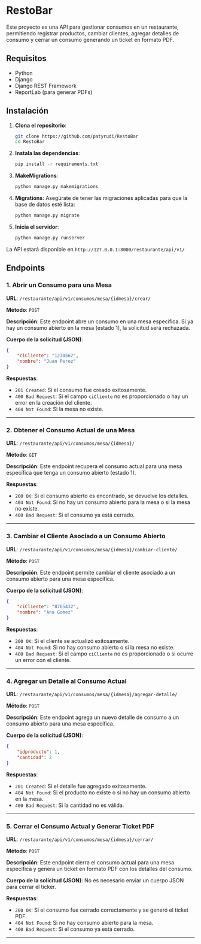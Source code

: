 # RestoBar
Este proyecto es una API para gestionar consumos en un restaurante, permitiendo registrar productos, cambiar clientes, agregar detalles de consumo y cerrar un consumo generando un ticket en formato PDF.

## Requisitos

- Python
- Django
- Django REST Framework
- ReportLab (para generar PDFs)

## Instalación

1. **Clona el repositorio**:
    ```bash
    git clone https://github.com/patyrudi/RestoBar
    cd RestoBar
    ```

2. **Instala las dependencias**:
    ```bash
    pip install -r requirements.txt
    ```
3.  **MakeMigrations**:
    ```bash
    python manage.py makemigrations
    ```
    
4. **Migrations**:
    Asegúrate de tener las migraciones aplicadas para que la base de datos esté lista:
    ```bash
    python manage.py migrate
    ```

5. **Inicia el servidor**:
    ```bash
    python manage.py runserver
    ```

La API estará disponible en `http://127.0.0.1:8000/restaurante/api/v1/`

## Endpoints

### 1. **Abrir un Consumo para una Mesa**
   
   **URL**: `/restaurante/api/v1/consumos/mesa/{idmesa}/crear/`
   
   **Método**: `POST`
   
   **Descripción**: Este endpoint abre un consumo en una mesa específica. Si ya hay un consumo abierto en la mesa (estado 1), la solicitud será rechazada.
   
   **Cuerpo de la solicitud (JSON)**:
   ```json
   {
       "ciCliente": "1234567", 
       "nombre": "Juan Perez"    
   }
   ```

   **Respuestas**:
   - `201 Created`: Si el consumo fue creado exitosamente.
   - `400 Bad Request`: Si el campo `ciCliente` no es proporcionado o hay un error en la creación del cliente.
   - `404 Not Found`: Si la mesa no existe.

---

### 2. **Obtener el Consumo Actual de una Mesa**
   
   **URL**: `/restaurante/api/v1/consumos/mesa/{idmesa}/`
   
   **Método**: `GET`
   
   **Descripción**: Este endpoint recupera el consumo actual para una mesa específica que tenga un consumo abierto (estado 1).

   **Respuestas**:
   - `200 OK`: Si el consumo abierto es encontrado, se devuelve los detalles.
   - `404 Not Found`: Si no hay un consumo abierto para la mesa o si la mesa no existe.
   - `400 Bad Request`: Si el consumo ya está cerrado.

---
### 3. **Cambiar el Cliente Asociado a un Consumo Abierto**
   
   **URL**: `/restaurante/api/v1/consumos/mesa/{idmesa}/cambiar-cliente/`
   
   **Método**: `POST`
   
   **Descripción**: Este endpoint permite cambiar el cliente asociado a un consumo abierto para una mesa específica.
   
   **Cuerpo de la solicitud (JSON)**:
   ```json
   {
       "ciCliente": "8765432",  
       "nombre": "Ana Gomez"     
   }
   ```

   **Respuestas**:
   - `200 OK`: Si el cliente se actualizó exitosamente.
   - `404 Not Found`: Si no hay consumo abierto o si la mesa no existe.
   - `400 Bad Request`: Si el campo `ciCliente` no es proporcionado o si ocurre un error con el cliente.

---

### 4. **Agregar un Detalle al Consumo Actual**
   
   **URL**: `/restaurante/api/v1/consumos/mesa/{idmesa}/agregar-detalle/`
   
   **Método**: `POST`
   
   **Descripción**: Este endpoint agrega un nuevo detalle de consumo a un consumo abierto para una mesa específica.

   **Cuerpo de la solicitud (JSON)**:
   ```json
   {
       "idproducto": 1,  
       "cantidad": 2     
   }
   ```

   **Respuestas**:
   - `201 Created`: Si el detalle fue agregado exitosamente.
   - `404 Not Found`: Si el producto no existe o si no hay un consumo abierto en la mesa.
   - `400 Bad Request`: Si la cantidad no es válida.

---

### 5. **Cerrar el Consumo Actual y Generar Ticket PDF**
   
   **URL**: `/restaurante/api/v1/consumos/mesa/{idmesa}/cerrar/`
   
   **Método**: `POST`
   
   **Descripción**: Este endpoint cierra el consumo actual para una mesa específica y genera un ticket en formato PDF con los detalles del consumo.

   **Cuerpo de la solicitud (JSON)**: No es necesario enviar un cuerpo JSON para cerrar el ticker.

   **Respuestas**:
   - `200 OK`: Si el consumo fue cerrado correctamente y se generó el ticket PDF.
   - `404 Not Found`: Si no hay consumo abierto para la mesa.
   - `400 Bad Request`: Si el consumo ya está cerrado.

---
